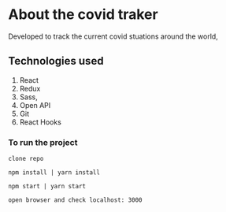 # About the covid traker

Developed to track the current covid stuations around the world,

## Technologies used

1. React
2. Redux
3. Sass,
4. Open API
5. Git
6. React Hooks

### To run the project

`clone repo` <br/>

`npm install | yarn install` <br/>

`npm start | yarn start` <br/>

`open browser and check localhost: 3000` <br/>
